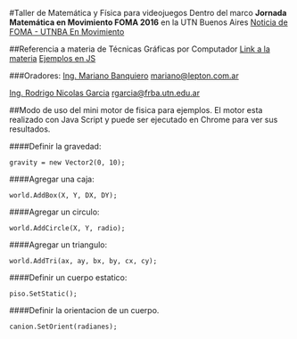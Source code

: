 #Taller de Matemática y Física para videojuegos
Dentro del marco **Jornada Matemática en Movimiento FOMA 2016** en la UTN Buenos Aires
[Noticia de FOMA - UTNBA En Movimiento](https://blog.frba.utn.edu.ar/utnbaenmovimiento/jornada-matematica-en-movimiento-foma-2016-en-la-utn-buenos-aires/)


##Referencia a materia de Técnicas Gráficas por Computador
[Link a la materia](tgcutn.com.ar)
[Ejemplos en JS](mbanquiero.github.io) 


###Oradores:
[Ing. Mariano Banquiero](https://github.com/mbanquiero) <mariano@lepton.com.ar>

[Ing. Rodrigo Nicolas Garcia](https://github.com/mysery) <rgarcia@frba.utn.edu.ar>

##Modo de uso del mini motor de fisica para ejemplos.
El motor esta realizado con Java Script y puede ser ejecutado en Chrome para ver sus resultados.

####Definir la gravedad:

    gravity = new Vector2(0, 10);

####Agregar una caja:

    world.AddBox(X, Y, DX, DY);

####Agregar un circulo:

    world.AddCircle(X, Y, radio);

####Agregar un triangulo:

    world.AddTri(ax, ay, bx, by, cx, cy);

####Definir un cuerpo estatico:

    piso.SetStatic();

####Definir la orientacion de un cuerpo.

    canion.SetOrient(radianes);



